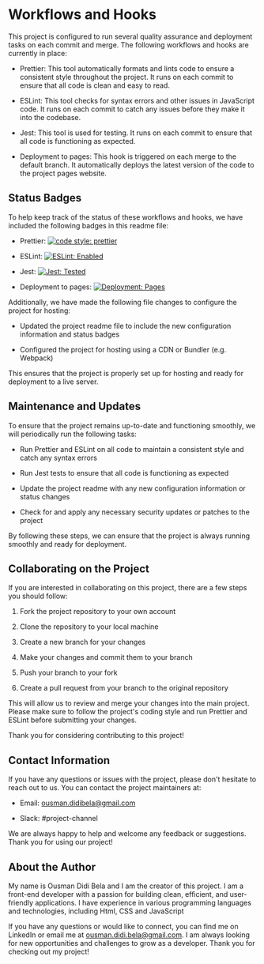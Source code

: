 # Workflows and Hooks

  

This project is configured to run several quality assurance and deployment tasks on each commit and merge. The following workflows and hooks are currently in place:

  

- Prettier: This tool automatically formats and lints code to ensure a consistent style throughout the project. It runs on each commit to ensure that all code is clean and easy to read.

  

- ESLint: This tool checks for syntax errors and other issues in JavaScript code. It runs on each commit to catch any issues before they make it into the codebase.

  

- Jest: This tool is used for testing. It runs on each commit to ensure that all code is functioning as expected.

  

- Deployment to pages: This hook is triggered on each merge to the default branch. It automatically deploys the latest version of the code to the project pages website.

  

## Status Badges

  

To help keep track of the status of these workflows and hooks, we have included the following badges in this readme file:

  

- Prettier: [![code style: prettier](https://img.shields.io/badge/code_style-prettier-ff69b4.svg)](https://github.com/prettier/prettier)

- ESLint: [![ESLint: Enabled](https://img.shields.io/badge/ESLint-Enabled-blue.svg)](https://eslint.org/)

- Jest: [![Jest: Tested](https://img.shields.io/badge/Jest-Tested-green.svg)](https://jestjs.io/)

- Deployment to pages: [![Deployment: Pages](https://img.shields.io/badge/Deployment-Pages-orange.svg)](https://pages.github.com/)

  
  

Additionally, we have made the following file changes to configure the project for hosting:

  

- Updated the project readme file to include the new configuration information and status badges

- Configured the project for hosting using a CDN or Bundler (e.g. Webpack)

  

This ensures that the project is properly set up for hosting and ready for deployment to a live server.

  

## Maintenance and Updates

  

To ensure that the project remains up-to-date and functioning smoothly, we will periodically run the following tasks:

  

- Run Prettier and ESLint on all code to maintain a consistent style and catch any syntax errors

- Run Jest tests to ensure that all code is functioning as expected

- Update the project readme with any new configuration information or status changes

- Check for and apply any necessary security updates or patches to the project

  

By following these steps, we can ensure that the project is always running smoothly and ready for deployment.

  

## Collaborating on the Project

  

If you are interested in collaborating on this project, there are a few steps you should follow:

  

1. Fork the project repository to your own account

2. Clone the repository to your local machine

3. Create a new branch for your changes

4. Make your changes and commit them to your branch

5. Push your branch to your fork

6. Create a pull request from your branch to the original repository

  

This will allow us to review and merge your changes into the main project. Please make sure to follow the project's coding style and run Prettier and ESLint before submitting your changes.

  

Thank you for considering contributing to this project!

  
  

## Contact Information

  

If you have any questions or issues with the project, please don't hesitate to reach out to us. You can contact the project maintainers at:

  

- Email: ousman.didibela@gmail.com

- Slack: #project-channel

  

We are always happy to help and welcome any feedback or suggestions. Thank you for using our project!

  
  

## About the Author

  

My name is Ousman Didi Bela and I am the creator of this project. I am a front-end developer with a passion for building clean, efficient, and user-friendly applications. I have experience in various programming languages and technologies, including Html, CSS and JavaScript

  

If you have any questions or would like to connect, you can find me on LinkedIn or email me at ousman.didi.bela@gmail.com. I am always looking for new opportunities and challenges to grow as a developer. Thank you for checking out my project!
